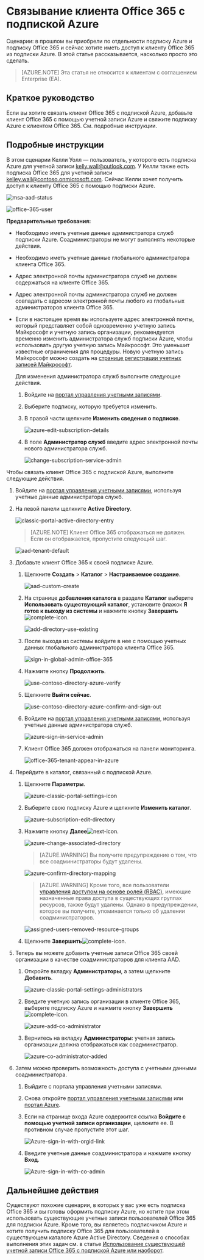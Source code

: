 <properties
	pageTitle="Использование клиента Office 365 с подпиской Azure | Microsoft Azure"
	description="Узнайте, как добавить каталог (клиент) Office 365 в подписку Azure для создания взаимосвязи."
	services="billing"
	documentationCenter=""
	authors="jiangchen79"
	manager="mbaldwin"
	editor=""
	tags="top-support-issue"/>

<tags
	ms.service="billing"
	ms.workload="na"
	ms.tgt_pltfrm="ibiza"
	ms.devlang="na"
	ms.topic="article"
	ms.date="06/15/2016"
	ms.author="cjiang"/>

# Связывание клиента Office 365 с подпиской Azure
Сценарии: в прошлом вы приобрели по отдельности подписку Azure и подписку Office 365 и сейчас хотите иметь доступ к клиенту Office 365 из подписки Azure. В этой статье рассказывается, насколько просто это сделать.

> [AZURE.NOTE] Эта статья не относится к клиентам с соглашением Enterprise (EA).

## Краткое руководство
Если вы хотите связать клиент Office 365 с подпиской Azure, добавьте клиент Office 365 с помощью учетной записи Azure и свяжите подписку Azure с клиентом Office 365. См. подробные инструкции.

## Подробные инструкции
В этом сценарии Келли Уолл — пользователь, у которого есть подписка Azure для учетной записи kelly.wall@outlook.com. У Келли также есть подписка Office 365 для учетной записи kelley.wall@contoso.onmicrosoft.com. Сейчас Келли хочет получить доступ к клиенту Office 365 с помощью подписки Azure.

![msa-aad-status](./media/billing-add-office-365-tenant-to-azure-subscription/s31_msa-aad-status.png)

![office-365-user](./media/billing-add-office-365-tenant-to-azure-subscription/s32_office-365-user.png)

**Предварительные требования:**

- Необходимо иметь учетные данные администратора служб подписки Azure. Соадминистраторы не могут выполнять некоторые действия.
- Необходимо иметь учетные данные глобального администратора клиента Office 365.
- Адрес электронной почты администратора служб не должен содержаться на клиенте Office 365.
- Адрес электронной почты администратора служб не должен совпадать с адресом электронной почты любого из глобальных администраторов клиента Office 365.
- Если в настоящее время вы используете адрес электронной почты, который представляет собой одновременно учетную запись Майкрософт и учетную запись организации, рекомендуется временно изменить администратора служб подписки Azure, чтобы использовать другую учетную запись Майкрософт. Это уменьшит известные ограничения для процедуры. Новую учетную запись Майкрософт можно создать на [странице регистрации учетных записей Майкрософт](https://signup.live.com/).

	Для изменения администратора служб выполните следующие действия.

	1. Войдите на [портал управления учетными записями](https://account.windowsazure.com/subscriptions).
	2. Выберите подписку, которую требуется изменить.
	3. В правой части щелкните **Изменить сведения о подписке**.

		![azure-edit-subscription-details](./media/billing-add-office-365-tenant-to-azure-subscription/s33_azure-edit-subscription-details.png)

	4. В поле **Администратор служб** введите адрес электронной почты нового администратора служб.

		![change-subscription-service-admin](./media/billing-add-office-365-tenant-to-azure-subscription/s34_change-subscription-service-admin.png)

Чтобы связать клиент Office 365 с подпиской Azure, выполните следующие действия.

1. 	Войдите на [портал управления учетными записями](https://account.windowsazure.com/subscriptions), используя учетные данные администратора служб.
2.	На левой панели щелкните **Active Directory**.

	![classic-portal-active-directory-entry](./media/billing-add-office-365-tenant-to-azure-subscription/s35-classic-portal-active-directory-entry.png)

	> [AZURE.NOTE] Клиент Office 365 отображаться не должен. Если он отображается, пропустите следующий шаг.

	![aad-tenant-default](./media/billing-add-office-365-tenant-to-azure-subscription/s36-aad-tenant-default.png)

3. Добавьте клиент Office 365 к своей подписке Azure.
	1. Щелкните **Создать** > **Каталог** > **Настраиваемое создание**.

		![aad-custom-create](./media/billing-add-office-365-tenant-to-azure-subscription/s37-aad-custom-create.png)

	2. На странице **добавления каталога** в разделе **Каталог** выберите **Использовать существующий каталог**, установите флажок **Я готов к выходу из системы** и нажмите кнопку **Завершить** ![complete-icon](./media/billing-add-office-365-tenant-to-azure-subscription/s38_complete-icon.png).

		![add-directory-use-existing](./media/billing-add-office-365-tenant-to-azure-subscription/s39_add-directory-use-existing.png)

	3. После выхода из системы войдите в нее с помощью учетных данных глобального администратора клиента Office 365.

		![sign-in-global-admin-office-365](./media/billing-add-office-365-tenant-to-azure-subscription/s310_sign-in-global-admin-office-365.png)

	4. Нажмите кнопку **Продолжить**.

		![use-contoso-directory-azure-verify](./media/billing-add-office-365-tenant-to-azure-subscription/s311_use-contoso-directory-azure-verify.png)

	5. Щелкните **Выйти сейчас**.

		![use-contoso-directory-azure-confirm-and-sign-out](./media/billing-add-office-365-tenant-to-azure-subscription/s312_use-contoso-directory-azure-confirm-and-sign-out.png)

	6. Войдите на [портал управления учетными записями](https://account.windowsazure.com/subscriptions), используя учетные данные администратора служб.

		![azure-sign-in-service-admin](./media/billing-add-office-365-tenant-to-azure-subscription/s313_azure-sign-in-service-admin.png)

	7. Клиент Office 365 должен отображаться на панели мониторинга.

		![office-365-tenant-appear-in-azure](./media/billing-add-office-365-tenant-to-azure-subscription/s314_office-365-tenant-appear-in-azure.png)

4. Перейдите в каталог, связанный с подпиской Azure.

	1. Щелкните **Параметры**.

		![azure-classic-portal-settings-icon](./media/billing-add-office-365-tenant-to-azure-subscription/s315_azure-classic-portal-settings-icon.png)

	2. Выберите свою подписку Azure и щелкните **Изменить каталог**.

		![azure-subscription-edit-directory](./media/billing-add-office-365-tenant-to-azure-subscription/s316_azure-subscription-edit-directory.png)

	3. Нажмите кнопку **Далее**![next-icon](./media/billing-add-office-365-tenant-to-azure-subscription/s317_next-icon.png).

		![azure-change-associated-directory](./media/billing-add-office-365-tenant-to-azure-subscription/s318_azure-change-associated-directory.png)

		> [AZURE.WARNING] Вы получите предупреждение о том, что все соадминистраторы будут удалены.

		![azure-confirm-directory-mapping](./media/billing-add-office-365-tenant-to-azure-subscription/s322_azure-confirm-directory-mapping.png)

		>[AZURE.WARNING] Кроме того, все пользователи [управления доступом на основе ролей (RBAC)](./active-directory/role-based-access-control-configure.md), имеющие назначенные права доступа в существующих группах ресурсов, также будут удалены. Однако в предупреждении, которое вы получите, упоминается только об удалении соадминистраторов.

		![assigned-users-removed-resource-groups](./media/billing-add-office-365-tenant-to-azure-subscription/s325_assigned-users-removed-resource-groups.png)

	4. Щелкните **Завершить**![complete-icon](./media/billing-add-office-365-tenant-to-azure-subscription/s38_complete-icon.png).

5. Теперь вы можете добавить учетные записи Office 365 своей организации в качестве соадминистраторов для клиента AAD.

	1. Откройте вкладку **Администраторы**, а затем щелкните **Добавить**.

		![azure-classic-portal-settings-administrators](./media/billing-add-office-365-tenant-to-azure-subscription/s319_azure-classic-portal-settings-administrators.png)

	2. Введите учетную запись организации в клиенте Office 365, выберите подписку Azure и нажмите кнопку **Завершить**![complete-icon](./media/billing-add-office-365-tenant-to-azure-subscription/s38_complete-icon.png).

		![azure-add-co-administrator](./media/billing-add-office-365-tenant-to-azure-subscription/s320_azure-add-co-administrator.png)

	3. Вернитесь на вкладку **Администраторы**: учетная запись организации должна отображаться как соадминистратор.

		![azure-co-administrator-added](./media/billing-add-office-365-tenant-to-azure-subscription/s321_azure-co-administrator-added.png)

6. Затем можно проверить возможность доступа с учетными данными соадминистратора.

	1. Выйдите с портала управления учетными записями.
	2. Снова откройте [портал управления учетными записями](https://account.windowsazure.com/subscriptions) или [портал Azure](https://portal.azure.com/).
	3. Если на странице входа Azure содержится ссылка **Войдите с помощью учетной записи организации**, щелкните ее. В противном случае пропустите этот шаг.

		![Azure-sign-in-with-orgid-link](./media/billing-add-office-365-tenant-to-azure-subscription/3-sign-in-to-azure.png)

	4. Введите учетные данные соадминистратора и нажмите кнопку **Вход**.

		![Azure-sign-in-with-co-admin](./media/billing-add-office-365-tenant-to-azure-subscription/s324_azure-sign-in-with-co-admin.png)

## Дальнейшие действия
Существуют похожие сценарии, в которых у вас уже есть подписка Office 365 и вы готовы оформить подписку Azure, но хотите при этом использовать существующие учетные записи пользователей Office 365 для подписки Azure. Кроме того, вы являетесь подписчиком Azure и хотите получить подписку Office 365 для пользователей в существующем каталоге Azure Active Directory. Сведения о способах выполнения этих задач см. в статье [Использование существующей учетной записи Office 365 с подпиской Azure или наоборот](billing-use-existing-office-365-account-azure-subscription.md).

<!---HONumber=AcomDC_0622_2016-->